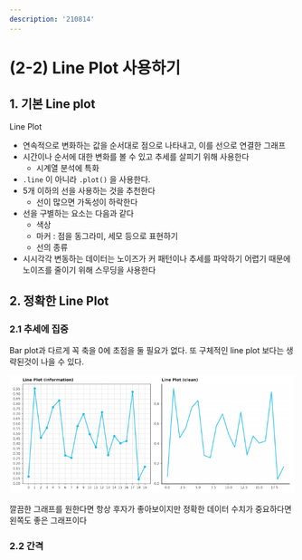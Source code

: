 ```yaml
---
description: '210814'
---
```


# \(2-2\) Line Plot 사용하기

## 1. 기본 Line plot

Line Plot

* 연속적으로 변화하는 값을 순서대로 점으로 나타내고, 이를 선으로 연결한 그래프
* 시간이나 순서에 대한 변화를 볼 수 있고 추세를 살피기 위해 사용한다
  * 시계열 분석에 특화
* `.line` 이 아니라 `.plot()` 을 사용한다.
* 5개 이하의 선을 사용하는 것을 추천한다
  * 선이 많으면 가독성이 하락한다
* 선을 구별하는 요소는 다음과 같다
  * 색상
  * 마커 : 점을 동그라미, 세모 등으로 표현하기
  * 선의 종류 
* 시시각각 변동하는 데이터는 노이즈가 커 패턴이나 추세를 파악하기 어렵기 때문에 노이즈를 줄이기 위해 스무딩을 사용한다

## 2. 정확한 Line Plot

### 2.1 추세에 집중

Bar plot과 다르게 꼭 축을 0에 초점을 둘 필요가 없다. 또 구체적인 line plot 보다는 생략된것이 나을 수 있다.

![](../../../.gitbook/assets/image%20%28932%29.png)

깔끔한 그래프를 원한다면 항상 후자가 좋아보이지만 정확한 데이터 수치가 중요하다면 왼쪽도 좋은 그래프이다

### 2.2 간격




